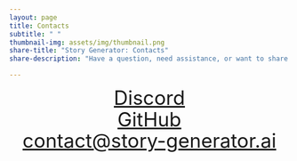 ```yaml
---
layout: page
title: Contacts
subtitle: " "
thumbnail-img: assets/img/thumbnail.png
share-title: "Story Generator: Contacts"
share-description: "Have a question, need assistance, or want to share your thoughts? Get in touch with me at contact@story-generator.ai, and I'll be more than happy to help you out."

---
```

<div style="font-size: 2.2rem; line-height: 1.1; text-align: center;">
    <a href="https://discord.gg/uaej8cDCQx">Discord</a>
</div>

<div style="font-size: 2.2rem; line-height: 1.1; text-align: center;">
    <a href="https://github.com/Dene33/world-gpt">GitHub</a>
</div>

<div style="font-size: 2.2rem; line-height: 1.1; text-align: center;">
    <a href="mailto:contact@story-generator.ai">contact@story-generator.ai</a>
</div>
